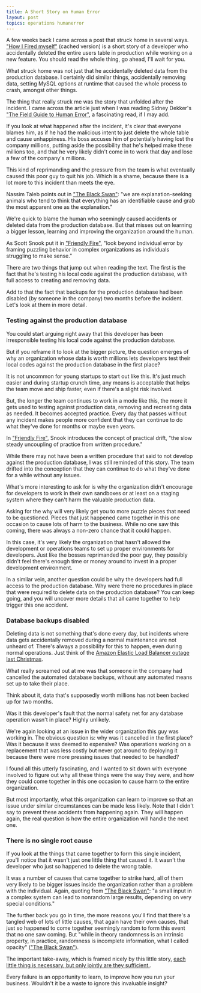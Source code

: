 ```yaml
---
title: A Short Story on Human Error
layout: post
topics: operations humanerror
---
```

A few weeks back I came across a post that struck home in several ways. ["How I
Fired myself"](https://web.archive.org/web/20130302005214/http://edu.mkrecny.com/thoughts/how-i-fired-myself) (cached version) is a short
story of a developer who accidentally deleted the entire users table in
production while working on a new feature. You should read the whole thing, go
ahead, I'll wait for you.

What struck home was not just that he accidentally deleted data from the
production database. I certainly did similar things, accidentally removing data,
setting MySQL options at runtime that caused the whole process to crash, amongst
other things.

The thing that really struck me was the story that unfolded after the incident.
I came across the article just when I was reading Sidney Dekker's ["The Field
Guide to Human Error"](http://amzn.to/19IxbP4), a fascinating read, if I may
add.

If you look at what happened after the incident, it's clear that everyone blames
him, as if he had the malicious intent to just delete the whole table and cause
unhappiness. His boss accuses him of potentially having lost the company millions,
putting aside the possibility that he's helped make these millions too, and that
he very likely didn't come in to work that day and lose a few of the company's
millions.

This kind of reprimanding and the pressure from the team is what eventually
caused this poor guy to quit his job. Which is a shame, because there is a lot
more to this incident than meets the eye.

Nassim Taleb points out in ["The Black Swan"](http://amzn.to/19CvJvW): "we are
explanation-seeking animals who tend to think that everything has an
identifiable cause and grab the most apparent one as the explanation."

We're quick to blame the human who seemingly caused accidents or deleted data from
the production database. But that misses out on learning a bigger lesson,
learning and improving the organization around the human.

As Scott Snook put it in ["Friendly Fire"](http://amzn.to/15bQMAj), "look beyond
individual error by framing puzzling behavior in complex organizations as
individuals struggling to make sense."

There are two things that jump out when reading the text. The first is the fact
that he's testing his local code against the production database, with full
access to creating and removing data.

Add to that the fact that backups for the production database had been disabled
(by someone in the company) two months before the incident. Let's look at them
in more detail.

### Testing against the production database

You could start arguing right away that this developer has been irresponsible
testing his local code against the production database.

But if you reframe it to look at the bigger picture, the question emerges of why
an organization whose data is worth millions lets developers test their local
codes against the production database in the first place?

It is not uncommon for young startups to start out like this. It's just much
easier and during startup crunch time, any means is acceptable that helps the
team move and ship faster, even if there's a slight risk involved.

But, the longer the team continues to work in a mode like this, the more it gets
used to testing against production data, removing and recreating data as needed.
It becomes accepted practice. Every day that passes without any incident makes
people more confident that they can continue to do what they've done for months
or maybe even years.

In ["Friendly Fire"](http://amzn.to/15bQMAj), Snook introduces the concept of
practical drift, "the slow steady uncoupling of practice from written
procedure."

While there may not have been a written procedure that said to not develop
against the production database, I was still reminded of this story. The team
drifted into the conception that they can continue to do what they've done for a
while without any issues.

What's more interesting to ask for is why the organization didn't encourage for
developers to work in their own sandboxes or at least on a staging system where
they can't harm the valuable production data.

Asking for the why will very likely get you to more puzzle pieces that need to
be questioned. Pieces that just happened came together in this one occasion to
cause lots of harm to the business. While no one saw this coming, there was
always a non-zero chance that it could happen.

In this case, it's very likely the organization that hasn't allowed the
development or operations teams to set up proper environments for developers.
Just like the bosses reprimanded the poor guy, they possibly didn't feel there's
enough time or money around to invest in a proper development environment.

In a similar vein, another question could be why the developers had full access
to the production database. Why were there no procedures in place that were
required to delete data on the production database? You can keep going, and you
will uncover more details that all came together to help trigger this one
accident.

### Database backups disabled

Deleting data is not something that's done every day, but incidents where data
gets accidentally removed during a normal maintenance are not unheard of.
There's always a possibility for this to happen, even during normal operations.
Just think of the [Amazon Elastic Load Balancer outage last
Christmas](https://aws.amazon.com/message/680587/).

What really screamed out at me was that someone in the company had cancelled the
automated database backups, without any automated means set up to take their
place.

Think about it, data that's supposedly worth millions has not been backed up for
two months.

Was it this developer's fault that the normal safety net for any database
operation wasn't in place? Highly unlikely.

We're again looking at an issue in the wider organization this guy was working
in. The obvious question is: why was it cancelled in the first place? Was it
because it was deemed to expensive? Was operations working on a replacement that
was less costly but never got around to deploying it because there were more
pressing issues that needed to be handled?

I found all this utterly fascinating, and I wanted to sit down with everyone
involved to figure out why all these things were the way they were, and how they
could come together in this one occasion to cause harm to the entire
organization.

But most importantly, what this organization can learn to improve so that an
issue under similar circumstances can be made less likely. Note that I didn't
say to prevent these accidents from happening again. They will happen again, the
real question is how the entire organization will handle the next one.

### There is no single root cause

If you look at the things that came together to form this single incident,
you'll notice that it wasn't just one little thing that caused it. It wasn't the
developer who just so happened to delete the wrong table.

It was a number of causes that came together to strike hard, all of them very
likely to be bigger issues inside the organization rather than a problem with
the individual. Again, quoting from ["The Black Swan"](http://amzn.to/19CvJvW):
"a small input in a complex system can lead to nonrandom large results,
depending on very special conditions."

The further back you go in time, the more reasons you'll find that there's a
tangled web of lots of little causes, that again have their own causes, that
just so happened to come together seemingly random to form this event that no
one saw coming. But "while in theory randomness is an intrinsic property, in
practice, randomness is incomplete information, what I called opacity" (["The
Black Swan"](http://amzn.to/19CvJvW)).

The important take-away, which is framed nicely by this little story, [each
little thing is necessary, but only jointly are they
sufficient.](http://www.kitchensoap.com/2012/02/10/each-necessary-but-only-jointly-sufficient/).

Every failure is an opportunity to learn, to improve how you run your business.
Wouldn't it be a waste to ignore this invaluable insight?
